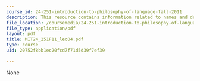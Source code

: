 ```yaml
---
course_id: 24-251-introduction-to-philosophy-of-language-fall-2011
description: This resource contains information related to names and descriptions.
file_location: /coursemedia/24-251-introduction-to-philosophy-of-language-fall-2011/20752f8bb1ec20fcd7f71d5d39f7ef39_MIT24_251F11_lec04.pdf
file_type: application/pdf
layout: pdf
title: MIT24_251F11_lec04.pdf
type: course
uid: 20752f8bb1ec20fcd7f71d5d39f7ef39

---
```

None